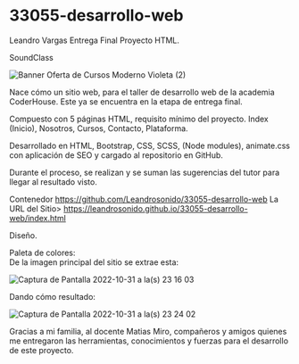 # 33055-desarrollo-web

Leandro Vargas Entrega Final Proyecto HTML.

SoundClass 

![Banner Oferta de Cursos Moderno Violeta (2)](https://user-images.githubusercontent.com/112025524/199141246-fa15ff6b-c0a0-46d4-819e-c95df7027f8b.png)

Nace cómo un sitio web, para el taller de desarrollo web de la academia CoderHouse. Este ya se encuentra en la etapa de entrega final.

Compuesto con 5 páginas HTML, requisito mínimo del proyecto. 
Index (Inicio), Nosotros, Cursos, Contacto, Plataforma. 

Desarrollado en HTML, Bootstrap, CSS, SCSS, (Node modules), animate.css con aplicación de SEO y cargado al repositorio en GitHub.

Durante el proceso, se realizan y se suman las sugerencias del tutor para llegar al resultado visto.

Contenedor https://github.com/Leandrosonido/33055-desarrollo-web
La URL del Sitio> https://leandrosonido.github.io/33055-desarrollo-web/index.html 

Diseño.

Paleta de colores:  
De la imagen principal del sitio se extrae esta: 

![Captura de Pantalla 2022-10-31 a la(s) 23 16 03](https://user-images.githubusercontent.com/112025524/199145336-6206fb12-e7e4-4cb1-8aea-ca1e05879f61.png)

Dando cómo resultado: 

![Captura de Pantalla 2022-10-31 a la(s) 23 24 02](https://user-images.githubusercontent.com/112025524/199145416-e547945b-e855-4c79-b793-2ffbf8fcc729.png)

Gracias a mi familia, al docente Matias Miro, compañeros y amigos quienes me entregaron las herramientas, conocimientos y fuerzas para el desarrollo de este proyecto.
